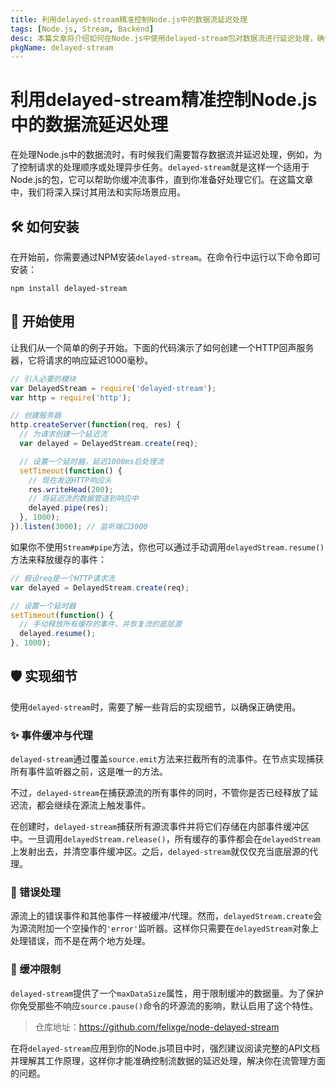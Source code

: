 ```yaml
---
title: 利用delayed-stream精准控制Node.js中的数据流延迟处理
tags: [Node.js, Stream, Backend]
desc: 本篇文章将介绍如何在Node.js中使用delayed-stream包对数据流进行延迟处理，确保可以在正确的时机处理流数据。
pkgName: delayed-stream
---
```


# 利用delayed-stream精准控制Node.js中的数据流延迟处理

在处理Node.js中的数据流时，有时候我们需要暂存数据流并延迟处理，例如，为了控制请求的处理顺序或处理异步任务。`delayed-stream`就是这样一个适用于Node.js的包，它可以帮助你缓冲流事件，直到你准备好处理它们。在这篇文章中，我们将深入探讨其用法和实际场景应用。

## 🛠️ 如何安装

在开始前，你需要通过NPM安装`delayed-stream`。在命令行中运行以下命令即可安装：

```shell
npm install delayed-stream
```

## 🚀 开始使用

让我们从一个简单的例子开始。下面的代码演示了如何创建一个HTTP回声服务器，它将请求的响应延迟1000毫秒。

```javascript
// 引入必要的模块
var DelayedStream = require('delayed-stream');
var http = require('http');

// 创建服务器
http.createServer(function(req, res) {
  // 为请求创建一个延迟流
  var delayed = DelayedStream.create(req);

  // 设置一个延时器，延迟1000ms后处理流
  setTimeout(function() {
    // 现在发送HTTP响应头
    res.writeHead(200);
    // 将延迟流的数据管道到响应中
    delayed.pipe(res);
  }, 1000);
}).listen(3000); // 监听端口3000
```

如果你不使用`Stream#pipe`方法，你也可以通过手动调用`delayedStream.resume()`方法来释放缓存的事件：

```javascript
// 假设req是一个HTTP请求流
var delayed = DelayedStream.create(req);

// 设置一个延时器
setTimeout(function() {
  // 手动释放所有缓存的事件，并恢复流的底层源
  delayed.resume();
}, 1000);
```

## 🛡️ 实现细节

使用`delayed-stream`时，需要了解一些背后的实现细节，以确保正确使用。

### ✨ 事件缓冲与代理

`delayed-stream`通过覆盖`source.emit`方法来拦截所有的流事件。在节点实现捕获所有事件监听器之前，这是唯一的方法。

不过，`delayed-stream`在捕获源流的所有事件的同时，不管你是否已经释放了延迟流，都会继续在源流上触发事件。

在创建时，`delayed-stream`捕获所有源流事件并将它们存储在内部事件缓冲区中。一旦调用`delayedStream.release()`，所有缓存的事件都会在`delayedStream`上发射出去，并清空事件缓冲区。之后，`delayed-stream`就仅仅充当底层源的代理。

### 🚫 错误处理

源流上的错误事件和其他事件一样被缓冲/代理。然而，`delayedStream.create`会为源流附加一个空操作的`'error'`监听器。这样你只需要在`delayedStream`对象上处理错误，而不是在两个地方处理。

### 💾 缓冲限制

`delayed-stream`提供了一个`maxDataSize`属性，用于限制缓冲的数据量。为了保护你免受那些不响应`source.pause()`命令的坏源流的影响，默认启用了这个特性。

> 仓库地址：https://github.com/felixge/node-delayed-stream

在将`delayed-stream`应用到你的Node.js项目中时，强烈建议阅读完整的API文档并理解其工作原理，这样你才能准确控制流数据的延迟处理，解决你在流管理方面的问题。